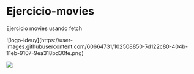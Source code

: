 # Ejercicio-movies
Ejercicio movies usando fetch
<p>
![logo-ideuy](https://user-images.githubusercontent.com/60664731/102508850-7d122c80-404b-11eb-9107-9ea318bd30fe.png)
  </p>
<img src="![logo-ideuy](https://user-images.githubusercontent.com/60664731/102508850-7d122c80-404b-11eb-9107-9ea318bd30fe.png)">
  
